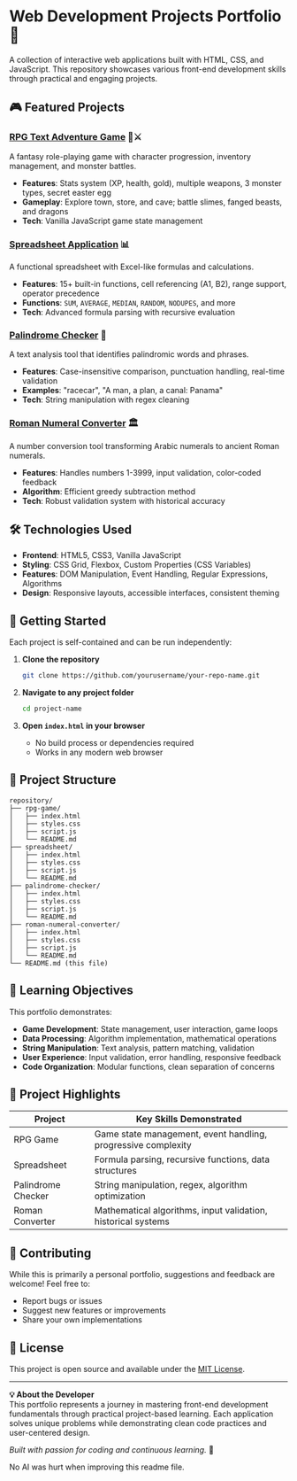 # Web Development Projects Portfolio 🌟

A collection of interactive web applications built with HTML, CSS, and JavaScript. This repository showcases various front-end development skills through practical and engaging projects.

## 🎮 Featured Projects

### [RPG Text Adventure Game](/rpg-game/) 🏰⚔️
A fantasy role-playing game with character progression, inventory management, and monster battles.
- **Features**: Stats system (XP, health, gold), multiple weapons, 3 monster types, secret easter egg
- **Gameplay**: Explore town, store, and cave; battle slimes, fanged beasts, and dragons
- **Tech**: Vanilla JavaScript game state management

### [Spreadsheet Application](/spreadsheet/) 📊
A functional spreadsheet with Excel-like formulas and calculations.
- **Features**: 15+ built-in functions, cell referencing (A1, B2), range support, operator precedence
- **Functions**: `SUM`, `AVERAGE`, `MEDIAN`, `RANDOM`, `NODUPES`, and more
- **Tech**: Advanced formula parsing with recursive evaluation

### [Palindrome Checker](/palindrome-checker/) 🔁
A text analysis tool that identifies palindromic words and phrases.
- **Features**: Case-insensitive comparison, punctuation handling, real-time validation
- **Examples**: "racecar", "A man, a plan, a canal: Panama"
- **Tech**: String manipulation with regex cleaning

### [Roman Numeral Converter](/roman-numeral-converter/) 🏛️
A number conversion tool transforming Arabic numerals to ancient Roman numerals.
- **Features**: Handles numbers 1-3999, input validation, color-coded feedback
- **Algorithm**: Efficient greedy subtraction method
- **Tech**: Robust validation system with historical accuracy

## 🛠️ Technologies Used

- **Frontend**: HTML5, CSS3, Vanilla JavaScript
- **Styling**: CSS Grid, Flexbox, Custom Properties (CSS Variables)
- **Features**: DOM Manipulation, Event Handling, Regular Expressions, Algorithms
- **Design**: Responsive layouts, accessible interfaces, consistent theming

## 🚀 Getting Started

Each project is self-contained and can be run independently:

1. **Clone the repository**
   ```bash
   git clone https://github.com/yourusername/your-repo-name.git
   ```

2. **Navigate to any project folder**
   ```bash
   cd project-name
   ```

3. **Open `index.html` in your browser**
    - No build process or dependencies required
    - Works in any modern web browser

## 📁 Project Structure

```
repository/
├── rpg-game/
│   ├── index.html
│   ├── styles.css
│   ├── script.js
│   └── README.md
├── spreadsheet/
│   ├── index.html
│   ├── styles.css
│   ├── script.js
│   └── README.md
├── palindrome-checker/
│   ├── index.html
│   ├── styles.css
│   ├── script.js
│   └── README.md
├── roman-numeral-converter/
│   ├── index.html
│   ├── styles.css
│   ├── script.js
│   └── README.md
└── README.md (this file)
```

## 🎯 Learning Objectives

This portfolio demonstrates:
- **Game Development**: State management, user interaction, game loops
- **Data Processing**: Algorithm implementation, mathematical operations
- **String Manipulation**: Text analysis, pattern matching, validation
- **User Experience**: Input validation, error handling, responsive feedback
- **Code Organization**: Modular functions, clean separation of concerns

## 🌟 Project Highlights

| Project | Key Skills Demonstrated |
|---------|------------------------|
| RPG Game | Game state management, event handling, progressive complexity |
| Spreadsheet | Formula parsing, recursive functions, data structures |
| Palindrome Checker | String manipulation, regex, algorithm optimization |
| Roman Converter | Mathematical algorithms, input validation, historical systems |

## 🤝 Contributing

While this is primarily a personal portfolio, suggestions and feedback are welcome! Feel free to:
- Report bugs or issues
- Suggest new features or improvements
- Share your own implementations

## 📄 License

This project is open source and available under the [MIT License](LICENSE).

---

**💡 About the Developer**  
This portfolio represents a journey in mastering front-end development fundamentals through practical project-based learning. Each application solves unique problems while demonstrating clean code practices and user-centered design.

*Built with passion for coding and continuous learning.* 🚀

No AI was hurt when improving this readme file. 